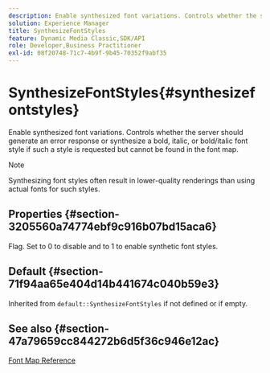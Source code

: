 ```yaml
---
description: Enable synthesized font variations. Controls whether the server should generate an error response or synthesize a bold, italic, or bold/italic font style if such a style is requested but cannot be found in the font map.
solution: Experience Manager
title: SynthesizeFontStyles
feature: Dynamic Media Classic,SDK/API
role: Developer,Business Practitioner
exl-id: 08f20748-71c7-4b9f-9b45-70352f9abf35
---
```

# SynthesizeFontStyles{#synthesizefontstyles}

Enable synthesized font variations. Controls whether the server should generate an error response or synthesize a bold, italic, or bold/italic font style if such a style is requested but cannot be found in the font map.

>[!NOTE]
>
>Synthesizing font styles often result in lower-quality renderings than using actual fonts for such styles.

## Properties {#section-3205560a74774ebf9c916b07bd15aca6}

Flag. Set to 0 to disable and to 1 to enable synthetic font styles.

## Default {#section-71f94aa65e404d14b441674c040b59e3}

Inherited from `default::SynthesizeFontStyles` if not defined or if empty.

## See also {#section-47a79659cc844272b6d5f36c946e12ac}

[Font Map Reference](../../../../../is-api/image-catalog/image-serving-api-ref/c-image-catalog-reference/c-font-map-reference/c-font-map-reference.md#concept-f81f319d03c646c5a8ef87b3277dd37d)
